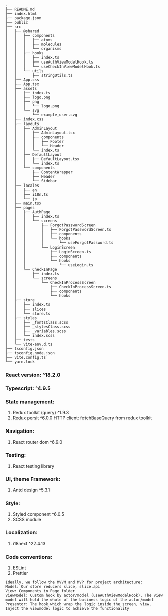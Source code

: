 ```code 
.
├── README.md
├── index.html
├── package.json
├── public
├── src
│   ├── @shared
│   │   ├── components
│   │   │   ├── atoms
│   │   │   ├── molecules
│   │   │   └── organisms
│   │   ├── hooks
│   │   │   ├── index.ts
│   │   │   ├── useAuthViewModelHook.ts
│   │   │   └── useCheckInViewModelHook.ts
│   │   └── utils
│   │       ├── stringUtils.ts
│   ├── App.css
│   ├── App.tsx
│   ├── assets
│   │   ├── index.ts
│   │   ├── logo.png
│   │   ├── png
│   │   │   └── logo.png
│   │   └── svg
│   │       └── example_user.svg
│   ├── index.css
│   ├── layouts
│   │   ├── AdminLayout
│   │   │   ├── AdminLayout.tsx
│   │   │   ├── components
│   │   │   │   ├── Footer
│   │   │   │   └── Header
│   │   │   └── index.ts
│   │   ├── DefaultLayout
│   │   │   ├── DefaultLayout.tsx
│   │   │   └── index.ts
│   │   └── components
│   │       ├── ContentWrapper
│   │       ├── Header
│   │       └── Sidebar
│   ├── locales
│   │   ├── en
│   │   ├── i18n.ts
│   │   └── jp
│   ├── main.tsx
│   ├── pages
│   │   ├── AuthPage
│   │   │   ├── index.ts
│   │   │   └── screens
│   │   │       ├── ForgotPasswordScreen
│   │   │       │   ├── ForgotPasswordScreen.ts
│   │   │       │   ├── components
│   │   │       │   └── hooks
│   │   │       │       └── useForgotPassword.ts
│   │   │       └── LoginScreen
│   │   │           ├── LoginScreen.ts
│   │   │           ├── components
│   │   │           └── hooks
│   │   │               └── useLogin.ts
│   │   └── CheckInPage
│   │       ├── index.ts
│   │       └── screens
│   │           └── CheckInProcessScreen
│   │               ├── CheckInProcessScreen.ts
│   │               ├── components
│   │               └── hooks
│   ├── store
│   │   ├── index.ts
│   │   ├── slices
│   │   └── store.ts
│   ├── styles
│   │   ├── _fontsClass.scss
│   │   ├── _stylesClass.scss
│   │   ├── _variables.scss
│   │   └── index.scss
│   ├── tests
│   └── vite-env.d.ts
├── tsconfig.json
├── tsconfig.node.json
├── vite.config.ts
└── yarn.lock
```


### React version: ^18.2.0
### Typescript: ^4.9.5

### State management:
1. Redux toolkit (query) ^1.9.3
2. Redux persit ^6.0.0
HTTP client: fetchBaseQuery from redux toolkit 

### Navigation:
1. React router dom ^6.9.0

### Testing:
1. React testing library

### UI, theme Framework: 
1. Antd design ^5.3.1

### Style:
1. Styled component ^6.0.5
2. SCSS module

### Localization: 
1. i18next ^22.4.13

### Code conventions: 
1. ESLint 
2. Prettier

```
Ideally, we follow the MVVM and MVP for project architecture:
Model: Our store reducers slice, slice.api
View: Components in Page folder
ViewModel: Custom hook by actor/model (useAuthViewModelHook). The view model will hold the whole of the business logic of the actor/model
Presentor: The hook which wrap the logic inside the screen, view. Inject the viewmodel logic to achieve the functionality
```


